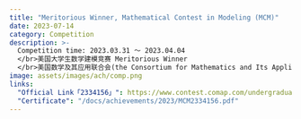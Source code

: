 ```yaml
---
title: "Meritorious Winner, Mathematical Contest in Modeling (MCM)"
date: 2023-07-14
category: Competition
description: >-
  Competition time: 2023.03.31 ～ 2023.04.04
  </br>美国大学生数学建模竞赛 Meritorious Winner
  </br>美国数学及其应用联合会(the Consortium for Mathematics and Its Applications, COMAP)
image: assets/images/ach/comp.png
links:
  "Official Link「2334156」": https://www.contest.comap.com/undergraduate/contests/mcm/contests/2023/results/#y
  "Certificate": "/docs/achievements/2023/MCM2334156.pdf"
---
```

